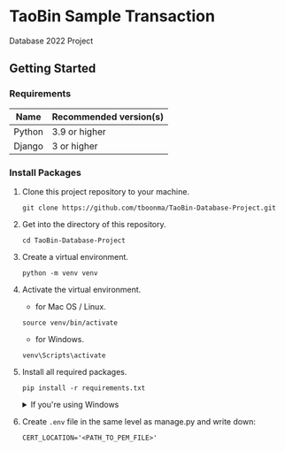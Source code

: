 # TaoBin Sample Transaction
Database 2022 Project

## Getting Started
### Requirements
|Name  | Recommended version(s)|   
|------|-----------------------|
|Python | 3.9 or higher |
|Django | 3 or higher |

### Install Packages
1. Clone this project repository to your machine.

    ```
    git clone https://github.com/tboonma/TaoBin-Database-Project.git
    ```
2. Get into the directory of this repository.

    ```
    cd TaoBin-Database-Project
    ```
3. Create a virtual environment.

    ```
    python -m venv venv
    ```
4. Activate the virtual environment.

    - for Mac OS / Linux.   
    ```
    source venv/bin/activate
    ```
    - for Windows.   
    ```
    venv\Scripts\activate
    ```
5. Install all required packages.

    ```
    pip install -r requirements.txt
    ```
   <details>
    <summary>If you're using Windows</summary>
    Run this command to install caching system.

    ```
    pip install --editable src\caching\.
    ```
   </details>


6. Create `.env` file in the same level as manage.py and write down:

   ```
   CERT_LOCATION='<PATH_TO_PEM_FILE>'
   ```
